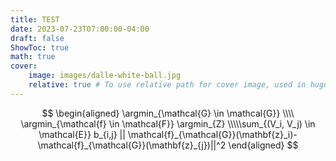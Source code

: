 ```yaml
---
title: TEST
date: 2023-07-23T07:00:00-04:00
draft: false
ShowToc: true
math: true
cover:
    image: images/dalle-white-ball.jpg
    relative: true # To use relative path for cover image, used in hugo Page-bundles
---
```


$$
\begin{aligned} \argmin_{\mathcal{G} \in \mathcal{G}} \\\\
\argmin_{\mathcal{f} \in \mathcal{F}} \argmin_{Z} \\\\\sum_{(V_i, V_j) \in \mathcal{E}} b_{i,j} || \mathcal{f}_{\mathcal{G}}(\mathbf{z}_i)-\mathcal{f}_{\mathcal{G}}(\mathbf{z}_{j})||^2 \end{aligned}
$$